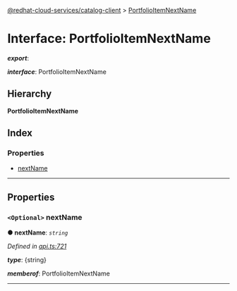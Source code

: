 [@redhat-cloud-services/catalog-client](../README.md) > [PortfolioItemNextName](../interfaces/portfolioitemnextname.md)

# Interface: PortfolioItemNextName

*__export__*: 

*__interface__*: PortfolioItemNextName

## Hierarchy

**PortfolioItemNextName**

## Index

### Properties

* [nextName](portfolioitemnextname.md#nextname)

---

## Properties

<a id="nextname"></a>

### `<Optional>` nextName

**● nextName**: *`string`*

*Defined in [api.ts:721](https://github.com/RedHatInsights/javascript-clients/blob/master/packages/catalog/api.ts#L721)*

*__type__*: {string}

*__memberof__*: PortfolioItemNextName

___

